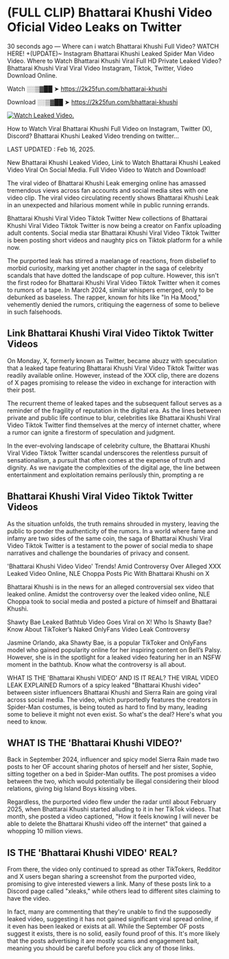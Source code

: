 # (FULL CLIP) Bhattarai Khushi Video Oficial Video Leaks on Twitter

30 seconds ago — Where can i watch Bhattarai Khushi Full Video? WATCH HERE! +(UPDATE)~ Instagram Bhattarai Khushi Leaked Spider Man Video Video. Where to Watch Bhattarai Khushi Viral Full HD Private Leaked Video? Bhattarai Khushi Viral Viral Video Instagram, Tiktok, Twitter, Video Download Online.

Watch ░░▒▓██ ➤ https://2k25fun.com/bhattarai-khushi

Download ░░▒▓██ ➤ https://2k25fun.com/bhattarai-khushi

[![Watch Leaked Video.](https://miro.medium.com/v2/resize:fit:828/format:webp/1*cilzJN44JGOrTw9NJCrNHA.gif "Watch Leaked Video")](https://2k25fun.com/bhattarai-khushi)

How to Watch Viral Bhattarai Khushi Full Video on Instagram, Twitter (X), Discord? Bhattarai Khushi Leaked Video trending on twitter...

LAST UPDATED : Feb 16, 2025.

New Bhattarai Khushi Leaked Video, Link to Watch Bhattarai Khushi Leaked Video Viral On Social Media. Full Video Video to Watch and Download!

The viral video of Bhattarai Khushi Leak emerging online has amassed tremendous views across fan accounts and social media sites with one video clip. The viral video circulating recently shows Bhattarai Khushi Leak in an unexpected and hilarious moment while in public running errands.

Bhattarai Khushi Viral Video Tiktok Twitter New collections of Bhattarai Khushi Viral Video Tiktok Twitter is now being a creator on Fanfix uploading adult contents. Social media star Bhattarai Khushi Viral Video Tiktok Twitter is been posting short videos and naughty pics on Tiktok platform for a while now.

The purported leak has stirred a maelanage of reactions, from disbelief to morbid curiosity, marking yet another chapter in the saga of celebrity scandals that have dotted the landscape of pop culture. However, this isn't the first rodeo for Bhattarai Khushi Viral Video Tiktok Twitter when it comes to rumors of a tape. In March 2024, similar whispers emerged, only to be debunked as baseless. The rapper, known for hits like "In Ha Mood," vehemently denied the rumors, critiquing the eagerness of some to believe in such falsehoods.

## Link Bhattarai Khushi Viral Video Tiktok Twitter Videos

On Monday, X, formerly known as Twitter, became abuzz with speculation that a leaked tape featuring Bhattarai Khushi Viral Video Tiktok Twitter was readily available online. However, instead of the XXX clip, there are dozens of X pages promising to release the video in exchange for interaction with their post.

The recurrent theme of leaked tapes and the subsequent fallout serves as a reminder of the fragility of reputation in the digital era. As the lines between private and public life continue to blur, celebrities like Bhattarai Khushi Viral Video Tiktok Twitter find themselves at the mercy of internet chatter, where a rumor can ignite a firestorm of speculation and judgment.

In the ever-evolving landscape of celebrity culture, the Bhattarai Khushi Viral Video Tiktok Twitter scandal underscores the relentless pursuit of sensationalism, a pursuit that often comes at the expense of truth and dignity. As we navigate the complexities of the digital age, the line between entertainment and exploitation remains perilously thin, prompting a re

##  Bhattarai Khushi Viral Video Tiktok Twitter Videos

As the situation unfolds, the truth remains shrouded in mystery, leaving the public to ponder the authenticity of the rumors. In a world where fame and infamy are two sides of the same coin, the saga of Bhattarai Khushi Viral Video Tiktok Twitter is a testament to the power of social media to shape narratives and challenge the boundaries of privacy and consent.

'Bhattarai Khushi Video Video' Trends! Amid Controversy Over Alleged XXX Leaked Video Online, NLE Choppa Posts Pic With Bhattarai Khushi on X

Bhattarai Khushi is in the news for an alleged controversial sex video that leaked online. Amidst the controversy over the leaked video online, NLE Choppa took to social media and posted a picture of himself and Bhattarai Khushi.

Shawty Bae Leaked Bathtub Video Goes Viral on X! Who Is Shawty Bae? Know About TikToker’s Naked OnlyFans Video Leak Controversy

Jasmine Orlando, aka Shawty Bae, is a popular TikToker and OnlyFans model who gained popularity online for her inspiring content on Bell’s Palsy. However, she is in the spotlight for a leaked video featuring her in an NSFW moment in the bathtub. Know what the controversy is all about.

WHAT IS THE 'Bhattarai Khushi VIDEO' AND IS IT REAL? THE VIRAL VIDEO LEAK EXPLAINED Rumors of a spicy leaked "Bhattarai Khushi video" between sister influencers Bhattarai Khushi and Sierra Rain are going viral across social media. The video, which purportedly features the creators in Spider-Man costumes, is being touted as hard to find by many, leading some to believe it might not even exist. So what's the deal? Here's what you need to know.

## WHAT IS THE 'Bhattarai Khushi VIDEO?'

Back in September 2024, influencer and spicy model Sierra Rain made two posts to her OF account sharing photos of herself and her sister, Sophie, sitting together on a bed in Spider-Man outfits. The post promises a video between the two, which would potentially be illegal considering their blood relations, giving big Island Boys kissing vibes.

Regardless, the purported video flew under the radar until about February 2025, when Bhattarai Khushi started alluding to it in her TikTok videos. That month, she posted a video captioned, "How it feels knowing I will never be able to delete the Bhattarai Khushi video off the internet" that gained a whopping 10 million views.

## IS THE 'Bhattarai Khushi VIDEO' REAL?

From there, the video only continued to spread as other TikTokers, Redditor and X users began sharing a screenshot from the purported video, promising to give interested viewers a link. Many of these posts link to a Discord page called "xleaks," while others lead to different sites claiming to have the video.

In fact, many are commenting that they're unable to find the supposedly leaked video, suggesting it has not gained significant viral spread online, if it even has been leaked or exists at all. While the September OF posts suggest it exists, there is no solid, easily found proof of this. It's more likely that the posts advertising it are mostly scams and engagement bait, meaning you should be careful before you click any of those links.